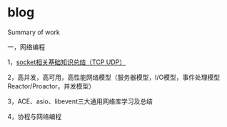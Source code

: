 # blog
Summary of work

一，网络编程

1，[socket相关基础知识总结（TCP UDP）](https://github.com/wxing2008666/blog/wiki/socket%E7%9B%B8%E5%85%B3%E5%9F%BA%E7%A1%80%E7%9F%A5%E8%AF%86%E6%80%BB%E7%BB%93%EF%BC%88TCP-UDP%EF%BC%89)

2，高并发，高可用，高性能网络模型（服务器模型，I/O模型，事件处理模型Reactor/Proactor，并发模型）

3，ACE、asio、libevent三大通用网络库学习及总结

4，协程与网络编程
